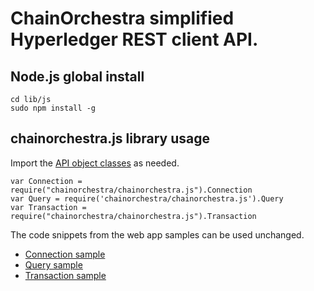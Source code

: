# ChainOrchestra simplified Hyperledger REST client API.

## Node.js global install

	cd lib/js
	sudo npm install -g

## chainorchestra.js library usage

Import the [API object classes](https://chainorchestra.github.io/ChainOrchestra-SDK/index.html) as needed.

```
var Connection = require("chainorchestra/chainorchestra.js").Connection
var Query = require('chainorchestra/chainorchestra.js').Query
var Transaction = require("chainorchestra/chainorchestra.js").Transaction
```

The code snippets from the web app samples can be used unchanged.

  * [Connection sample](http://chainorchestra.net/ChainOrchestra-SDK/sampleConnection.html)
  * [Query sample](http://chainorchestra.net/ChainOrchestra-SDK/sampleQuery.html)
  * [Transaction sample](http://chainorchestra.net/ChainOrchestra-SDK/sampleTransaction.html)


